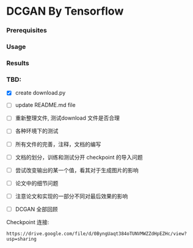 # DCGAN By Tensorflow



### Prerequisites



### Usage





### Results



### TBD:

- [x] create download.py 


- [ ] update README.md file


- [ ] 重新整理文件, 测试download 文件是否合理


- [ ] 各种环境下的测试


- [ ] 所有文件的完善，注释，文档的编写


- [ ] 文档的划分，训练和测试分开  checkpoint 的导入问题


- [ ] 尝试改变输出的某一个值，看其对于生成图片的影响


- [ ] 论文中的细节问题


- [ ] 注意论文和实现的一部分不同对最后效果的影响


- [ ] DCGAN 全部回顾



Checkpoint 连接:

~~~
https://drive.google.com/file/d/0ByngUaqt384oTUNVMWZZdHpEZHc/view?usp=sharing
~~~



